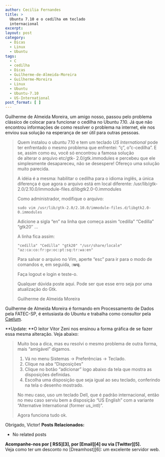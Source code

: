```yaml
---
author: Cecilia Fernandes
title: >
  Ubuntu 7.10 e o cedilha em teclado
  internacional
excerpt:
layout: post
category:
  - Dicas
  - Linux
  - Ubuntu
tags:
  - C
  - cedilha
  - Dicas
  - Guilherme-de-Almeida-Moreira
  - Guilherme-Moreira
  - Linux
  - Ubuntu
  - Ubuntu-7.10
  - US-International
post_format: [ ]
---
```

Guilherme de Almeida Moreira, um amigo nosso, passou pelo problema clássico de colocar para funcionar o cedilha no Ubuntu 7.10. Já que não encontrou informações de como resolver o problema na internet, ele nos enviou sua solução na esperança de ser útil para outras pessoas.

> Quem instalou o ubuntu 7.10 e tem um teclado *US International* pode ter enfrentado o mesmo problema que enfrentei: “ç”, o”c-cedilha”. E se, assim como eu, você só encontrou a famosa solução  
> de alterar o arquivo etc/gtk- 2.0/gtk.immodules e percebeu que ele simplesmente desapareceu, não se desespere! Ofereço uma solução muito parecida.
> 
> A idéia é a mesma: habilitar o cedilha para o idioma inglês, a única diferença é que agora o arquivo está em local diferente: /usr/lib/gtk-2.0/2.10.0/immodule-files.d/libgtk2.0-0.immodules
> 
> Como administrador, modifique o arquivo:
> 
>     sudo vim /usr/lib/gtk-2.0/2.10.0/immodule-files.d/libgtk2.0-0.immodules
> 
> Adicione a sigla “en” na linha que começa assim “cedilla” “Cedilla” “gtk20″ …
> 
> A linha fica assim:
> 
>     "cedilla" "Cedilla" "gtk20" "/usr/share/locale" "az:ca:co:fr:gv:oc:pt:sq:tr:wa:en"
> 
> Para salvar o arquivo no Vim, aperte “esc” para ir para o modo de comandos e, em seguida, **:wq**.
> 
> Faça logout e login e teste-o.
> 
> Qualquer dúvida poste aqui. Pode ser que esse erro seja por uma atualização do Gtk.
> 
> Guilherme de Almeida Moreira

Guilherme de Almeida Moreira é formando em Processamento de Dados pela FATEC-SP, é entusiasta do Ubuntu e trabalha como consultor pela [Caelum][1].

**Update: **O leitor Vitor Zeni nos ensinou a forma gráfica de se fazer essa mesma alteração. Veja abaixo:

> Muito boa a dica, mas eu resolvi o mesmo problema de outra forma, mais “amigável” digamos.
> 
> 1. Vá no menu Sistemas -> Preferências -> Teclado.  
> 2. Clique na aba “Disposições”  
> 3. Clique no botão “adicionar” logo abaixo da tela que mostra as disposições definidas.  
> 4. Escolha uma disposição que seja igual ao seu teclado, conferindo na tela o desenho mostrado.
> 
> No meu caso, uso um teclado Dell, que é padrão internacional, então no meu caso serviu bem a disposição “US English” com a variante “Alternative International (former us_intl)”.
> 
> Agora funciona tudo ok.

Obrigado, Victor! 
**Posts Relacionados:** 
*   No related posts









**Acompanhe-nos por [ RSS][3], por [Email][4] ou via [Twitter][5].**  
Veja como ter um desconto no [Dreamhost][6]: um excelente servidor web.

 [1]: http://www.caelum.com.br





